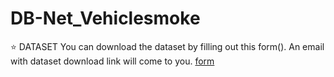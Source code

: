# DB-Net_Vehiclesmoke
⭐ DATASET You can download the dataset by filling out this form(). An email with dataset download link will come to you.
[form](http://www.cnblogs.com/sxdcgaq8080/p/7894828.html)
